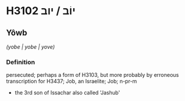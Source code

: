 # H3102 יוֹב / יוב

## Yôwb

_(yobe | yobe | yove)_

### Definition

persecuted; perhaps a form of H3103, but more probably by erroneous transcription for H3437; Job, an Israelite; Job; n-pr-m

- the 3rd son of Issachar also called 'Jashub'
